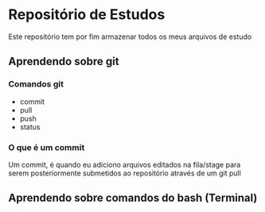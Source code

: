 # Repositório de Estudos

Este repositório tem por fim armazenar todos os meus arquivos de estudo

## Aprendendo sobre git

### Comandos git
- commit
- pull
- push 
- status

### O que é um commit
Um commit, é quando eu adiciono arquivos editados na fila/stage para serem posteriormente submetidos ao repositório através de um git pull

## Aprendendo sobre comandos do bash (Terminal)

